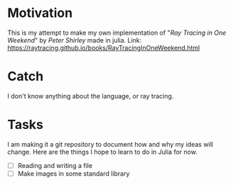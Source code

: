 # Motivation
This is my attempt to make my own implementation of "*Ray Tracing in One Weekend*" by *Peter Shirley* made in julia. Link: https://raytracing.github.io/books/RayTracingInOneWeekend.html

# Catch
I don't know anything about the language, or ray tracing.

# Tasks
I am making it a git repository to document how and why my ideas will change. Here are the things I hope to learn to do in Julia for now. 

- [ ] Reading and writing a file
- [ ] Make images in some standard library